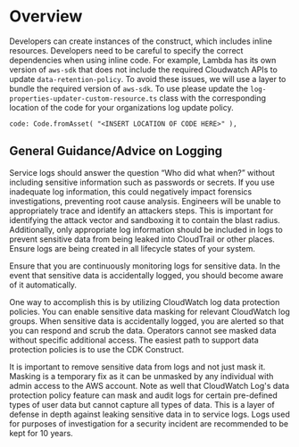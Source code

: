 # Overview

Developers can create instances of the construct, which includes inline resources. Developers need to be careful to specify the correct dependencies when using inline code. For example, Lambda has its own version of `aws-sdk` that does not include the required Cloudwatch APIs to update `data-retention-policy`. To avoid these issues, we will use a layer to bundle the required version of `aws-sdk`. To use please update the `log-properties-updater-custom-resource.ts` class with the corresponding location of the code for your organizations log update policy.

`code: Code.fromAsset(
"<INSERT LOCATION OF CODE HERE>"
),`


## General Guidance/Advice on Logging

Service logs should answer the question “Who did what when?” without including sensitive information such as passwords or secrets. If you use inadequate log information, this could negatively impact forensics investigations, preventing root cause analysis. Engineers will be unable to appropriately trace and identify an attackers steps. This is important for identifying the attack vector and sandboxing it to contain the blast radius. Additionally, only appropriate log information should be included in logs to prevent sensitive data from being leaked into CloudTrail or other places. Ensure logs are being created in all lifecycle states of your system. 

Ensure that you are continuously monitoring logs for sensitive data. In the event that sensitive data is accidentally logged, you should become aware of it automatically.

One way to accomplish this is by utilizing CloudWatch log data protection policies. You can enable sensitive data masking for relevant CloudWatch log groups. When sensitive data is accidentally logged, you are alerted so that you can respond and scrub the data. Operators cannot see masked data without specific additional access. The easiest path to support data protection policies is to use the CDK Construct. 

It is important to remove sensitive data from logs and not just mask it. Masking is a temporary fix as it can be unmasked by any individual with admin access to the AWS account. Note as well that CloudWatch Log's data protection policy feature can mask and audit logs for certain pre-defined types of user data but cannot capture all types of data. This is a layer of defense in depth against leaking sensitive data in to service logs. Logs used for purposes of investigation for a security incident are recommended to be kept for 10 years.